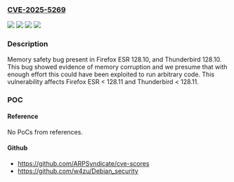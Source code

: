 ### [CVE-2025-5269](https://cve.mitre.org/cgi-bin/cvename.cgi?name=CVE-2025-5269)
![](https://img.shields.io/static/v1?label=Product&message=Firefox%20ESR&color=blue)
![](https://img.shields.io/static/v1?label=Product&message=Thunderbird&color=blue)
![](https://img.shields.io/static/v1?label=Version&message=unspecified%20&color=brightgreen)
![](https://img.shields.io/static/v1?label=Vulnerability&message=n%2Fa&color=blue)

### Description

Memory safety bug present in Firefox ESR 128.10, and Thunderbird 128.10. This bug showed evidence of memory corruption and we presume that with enough effort this could have been exploited to run arbitrary code. This vulnerability affects Firefox ESR < 128.11 and Thunderbird < 128.11.

### POC

#### Reference
No PoCs from references.

#### Github
- https://github.com/ARPSyndicate/cve-scores
- https://github.com/w4zu/Debian_security

